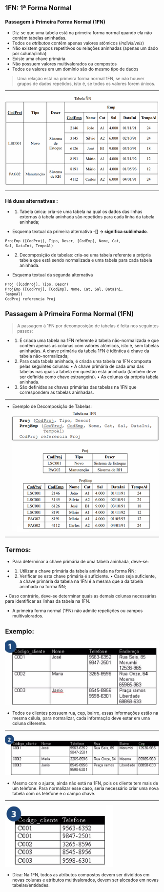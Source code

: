 ## 1FN: 1ª Forma Normal
### **Passagem à Primeira Forma Normal (1FN)**
- Diz-se que uma tabela está na primeira forma normal quando ela não contém tabelas aninhadas.
- Todos os *atributos* contêm apenas valores atômicos
(*indivisíveis*)
- Não existem grupos repetitivos ou relações aninhadas
(apenas um dado por coluna/linha)
- Existe uma chave primária
- Não possuem valores multivalorados ou compostos
- Todos os valores em um domínio são do mesmo tipo de
dados

> Uma relação está na primeira forma normal 1FN, se não houver grupos de dados repetidos, isto é, se todos os valores forem únicos.


---
![IMAGEM 3](image/image2.png)

---
### Há duas alternativas :
+ 1. Tabela única: cria-se uma tabela na qual os dados das linhas externas à tabela aninhada são repetidos para cada linha da tabela aninhada;
- Esquema textual da primeira alternativa
-**[] -> significa sublinhado**. 
``` 
ProjEmp ([CodProj], Tipo, Descr, [CodEmp], Nome, Cat,
Sal, DataIni, TempoAl)
```
+ 2. Decomposição de tabelas: cria-se uma tabela referente a própria tabela que está sendo normalizada e uma tabela para cada tabela aninhada.
- Esquema textual da segunda alternativa

```
Proj ([CodProj], Tipo, Descr)
ProjEmp ([CodProj], [CodEmp], Nome, Cat, Sal, DataIni,
TempoAl)
CodProj referencia Proj
```

## Passagem à Primeira Forma Normal (1FN) 
> A passagem à 1FN por decomposição de tabelas é feita nos seguintes passos:

* 1. É criada uma tabela na 1FN referente à tabela não-normalizada e que contém apenas as colunas com valores atômicos, isto é, sem tabelas aninhadas. A chave primária da tabela 1FN é idêntica à chave da tabela não-normalizada;

* 2. Para cada tabela aninhada, é criada uma tabela na 1FN composta pelas seguintes colunas:
• A chave primária de cada uma das tabelas nas quais a tabela em
questão está aninhada (também deve ser definida como chave
estrangeira).
• As colunas da própria tabela aninhada.

* 3. São definidas as chaves primárias das tabelas na 1FN que correspondem as tabelas aninhadas.

---
- Exemplo de Decomposição de Tabelas:
![IMAGEM](image/image3.png)
![IMAGEM](image/image4.png)

---

## Termos:
- Para determinar a chave primária de uma tabela aninhada, deve-se:
+ 1. Utilizar a chave primária da tabela aninhada na forma ÑN;
+ 2. Verificar se esta chave primária é suficiente.
• Caso seja suficiente, a chave primária da tabela na 1FN é a mesma que a da tabela aninhada na forma ÑN;

• Caso contrário, deve-se determinar quais as demais colunas necessárias para identificar as linhas da tabela na 1FN.
- A primeira forma normal (1FN) não admite repetições ou
campos multivalorados.

## Exemplo: 
![IMAGEM 2](image/image10.png)
- Todos os clientes possuem rua, cep, bairro, essas informações estão na mesma célula, para normalizar, cada informação deve estar em uma coluna diferente.

---
![IMAGEM 2](image/image11.png)
- Mesmo com o ajuste, ainda não está na 1FN, pois os cliente tem mais de um telefone. Para normalizar esse caso, seria necessário criar uma nova tabela com os telefone e o campo chave.

---
![IMAGEM 2](image/image12.png)
- Dica: Na 1FN, todos as atributos compostos devem ser divididos em novas colunas e atributos multivalorados, devem ser alocados em novas tabelas/entidades.
